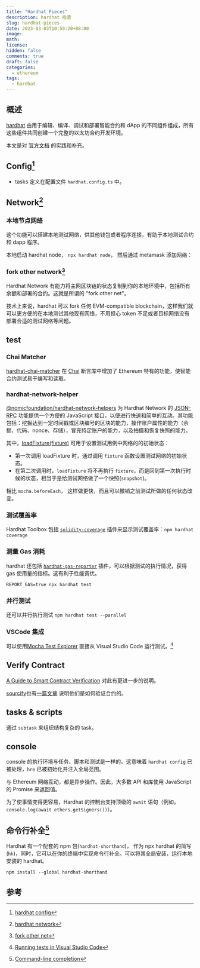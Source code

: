 ```yaml
---
title: "Hardhat Pieces"
description: hardhat 拾遗
slug: hardhat-pieces
date: 2023-03-03T10:59:20+08:00
image:
math:
license:
hidden: false
comments: true
draft: false
categories:
  - ethereum
tags:
  - hardhat
---
```


## 概述

[hardhat](https://hardhat.org/) 由用于编辑、编译、调试和部署智能合约和 dApp 的不同组件组成，所有这些组件共同创建一个完整的以太坊合约开发环境。

本文是对 [官方文档](https://hardhat.org/hardhat-runner/docs/getting-started#overview) 的实践和补充。

## Config[^4]

- tasks 定义在配置文件 `hardhat.config.ts` 中。

## Network[^2]

### 本地节点网络

这个功能可以搭建本地测试网络，供其他钱包或者程序连接，有助于本地测试合约和 dapp 程序。

本地启动 hardhat node， `npx hardhat node`， 然后通过 metamask 添加网络：

### fork other network[^3]

Hardhat Network 有能力将主网区块链的状态复制到你的本地环境中，包括所有余额和部署的合约。这就是所谓的 "fork other net"。

技术上来说，hardhat 可以 fork 任何 EVM-compatible blockchain，这样我们就可以更方便的在本地测试其他现有网络，不用担心 token 不足或者目标网络没有部署合适的测试网络等问题。

## test

### Chai Matcher

[hardhat-chai-matcher](https://hardhat.org/hardhat-chai-matchers/docs/overview) 在 [Chai](https://www.chaijs.com/) 断言库中增加了 Ethereum 特有的功能，使智能合约测试易于编写和读取。

### hardhat-network-helper

[@nomicfoundation/hardhat-network-helpers](https://hardhat.org/hardhat-network-helpers/docs/reference) 为 Hardhat Network 的 [JSON-RPC](https://hardhat.org/hardhat-network/docs/reference#hardhat-network-methods) 功能提供一个方便的 JavaScript 接口，以便进行快速和简单的互动。其功能包括：挖掘达到一定时间戳或区块编号的区块的能力，操作账户属性的能力（余额、代码、nonce、存储），冒充特定账户的能力，以及拍摄和恢复快照的能力。

其中，[loadFixture(fixture)](https://hardhat.org/hardhat-runner/docs/guides/test-contracts#using-fixtures) 可用于设置测试用例中网络的的初始状态：

- 第一次调用 loadFixture 时，通过调用 `fixture` 函数设置测试网络的初始状态。
- 在第二次调用时，`loadFixture` 将不再执行 `fixture`，而是回到第一次执行时候的状态，相当于是给测试网络做了一个快照(`snapshot`)。

相比 `mocha.beforeEach`， 这样做更快，而且可以撤销之前测试所做的任何状态改变。

### 测试覆盖率

Hardhat Toolbox 包括 [`solidity-coverage`](https://github.com/sc-forks/solidity-coverage) 插件来显示测试覆盖率：`npm hardhat coverage`

### 测量 Gas 消耗

hardhat 还包括 [`hardhat-gas-reporter`](https://hardhat.org/hardhat-runner/docs/guides/test-contracts#using-the-gas-reporter) 插件，可以根据测试的执行情况，获得 gas 使用量的指标。这有利于性能调优。

`REPORT_GAS=true npx hardhat test`

### 并行测试

还可以并行执行测试 `npm hardhat test --parallel`

### VSCode 集成

可以使用[Mocha Test Explorer](https://marketplace.visualstudio.com/items?itemName=hbenl.vscode-mocha-test-adapter) 直接从 Visual Studio Code 运行测试。[^1]

## Verify Contract

[A Guide to Smart Contract Verification](https://blog.tenderly.co/guide-to-smart-contract-verification-methods/) 对此有更进一步的说明。

[sourcify](https://sourcify.dev/)也有[一篇文章](https://docs.sourcify.dev/blog/verify-contracts-perfectly/) 说明他们是如何验证合约的。

## tasks & scripts

通过 `subtask` 来组织结构复杂的 task。

## console

console 的执行环境与任务、脚本和测试是一样的。这意味着 `hardhat config` 已被处理，`hre` 已被初始化并注入全局范围。

与 Ethereum 网络互动，都是异步操作。因此，大多数 API 和库使用 JavaScript 的 Promise 来返回值。

为了使事情变得更容易，Hardhat 的控制台支持顶级的 `await` 语句（例如，`console.log(await ethers.getSigners())`）。

## 命令行补全[^5]

Hardhat 有一个配套的 npm 包(`hardhat-shorthand`)， 作为 npx hardhat 的简写(`hh`)，同时，它可以在你的终端中实现命令行补全。可以将其全局安装，运行本地安装的 hardhat。

`npm install --global hardhat-shorthand`

## 参考

[^1]: [Running tests in Visual Studio Code](https://hardhat.org/hardhat-runner/docs/advanced/vscode-tests)
[^2]: [hardhat network](https://hardhat.org/hardhat-network/docs/overview)
[^3]: [fork other net](https://hardhat.org/hardhat-network/docs/guides/forking-other-networks)
[^4]: [hardhat config](https://hardhat.org/hardhat-runner/docs/config)
[^5]: [Command-line completion](https://hardhat.org/hardhat-runner/docs/guides/command-line-completion)
